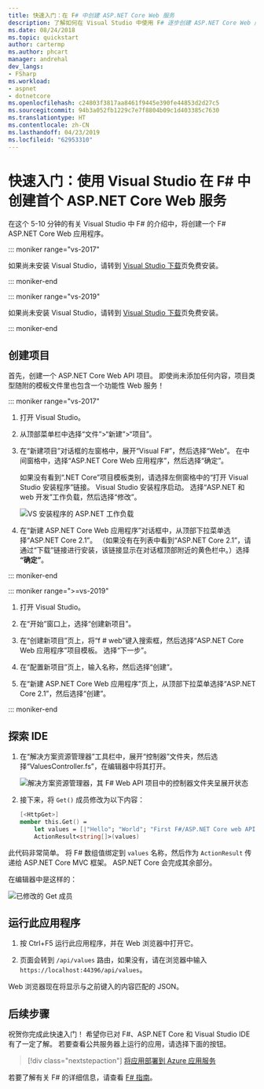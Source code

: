 ```yaml
---
title: 快速入门：在 F# 中创建 ASP.NET Core Web 服务
description: 了解如何在 Visual Studio 中使用 F# 逐步创建 ASP.NET Core Web 服务。
ms.date: 08/24/2018
ms.topic: quickstart
author: cartermp
ms.author: phcart
manager: andrehal
dev_langs:
- FSharp
ms.workload:
- aspnet
- dotnetcore
ms.openlocfilehash: c24803f3817aa8461f9445e390fe44853d2d27c5
ms.sourcegitcommit: 94b3a052fb1229c7e7f8804b09c1d403385c7630
ms.translationtype: HT
ms.contentlocale: zh-CN
ms.lasthandoff: 04/23/2019
ms.locfileid: "62953310"
---
```

# <a name="quickstart-use-visual-studio-to-create-your-first-aspnet-core-web-service-in-f"></a>快速入门：使用 Visual Studio 在 F\# 中创建首个 ASP.NET Core Web 服务

在这个 5-10 分钟的有关 Visual Studio 中 F# 的介绍中，将创建一个 F# ASP.NET Core Web 应用程序。

::: moniker range="vs-2017"

如果尚未安装 Visual Studio，请转到 [Visual Studio 下载](https://visualstudio.microsoft.com/vs/older-downloads/?utm_medium=microsoft&utm_source=docs.microsoft.com&utm_campaign=vs+2017+download)页免费安装。

::: moniker-end

::: moniker range="vs-2019"

如果尚未安装 Visual Studio，请转到 [Visual Studio 下载](https://visualstudio.microsoft.com/downloads/?utm_medium=microsoft&utm_source=docs.microsoft.com&utm_campaign=inline+link&utm_content=download+vs2019)页免费安装。

::: moniker-end

## <a name="create-a-project"></a>创建项目

首先，创建一个 ASP.NET Core Web API 项目。 即使尚未添加任何内容，项目类型随附的模板文件里也包含一个功能性 Web 服务！

::: moniker range="vs-2017"

1. 打开 Visual Studio。

2. 从顶部菜单栏中选择“文件”>“新建”>“项目”。

3. 在“新建项目”对话框的左窗格中，展开“Visual F#”，然后选择“Web”。 在中间窗格中，选择“ASP.NET Core Web 应用程序”，然后选择“确定”。

     如果没有看到“.NET Core”项目模板类别，请选择左侧窗格中的“打开 Visual Studio 安装程序”链接。 Visual Studio 安装程序启动。 选择“ASP.NET 和 web 开发”工作负载，然后选择“修改”。

     ![VS 安装程序的 ASP.NET 工作负载](../ide/media/quickstart-aspnet-workload.png)

4. 在“新建 ASP.NET Core Web 应用程序”对话框中，从顶部下拉菜单选择“ASP.NET Core 2.1”。 （如果没有在列表中看到“ASP.NET Core 2.1”，请通过“下载”链接进行安装，该链接显示在对话框顶部附近的黄色栏中。）选择 **“确定”**。

::: moniker-end

::: moniker range=">=vs-2019"

1. 打开 Visual Studio。

2. 在“开始”窗口上，选择“创建新项目”。

3. 在“创建新项目”页上，将“f # web”键入搜索框，然后选择“ASP.NET Core Web 应用程序”项目模板。 选择“下一步”。

4. 在“配置新项目”页上，输入名称，然后选择“创建”。

5. 在“新建 ASP.NET Core Web 应用程序”页上，从顶部下拉菜单选择“ASP.NET Core 2.1”，然后选择“创建”。

::: moniker-end

## <a name="explore-the-ide"></a>探索 IDE

1. 在“解决方案资源管理器”工具栏中，展开“控制器”文件夹，然后选择“ValuesController.fs”，在编辑器中将其打开。

   ![解决方案资源管理器，其 F# Web API 项目中的控制器文件夹呈展开状态](../ide/media/hello-world-fs-sln-explorer.png)

2. 接下来，将 `Get()` 成员修改为以下内容：

   ```fsharp
   [<HttpGet>]
   member this.Get() =
       let values = [|"Hello"; "World"; "First F#/ASP.NET Core web API!"|]
       ActionResult<string[]>(values)
   ```

此代码非常简单。 将 F# 数组值绑定到 `values` 名称，然后作为 `ActionResult` 传递给 ASP.NET Core MVC 框架。 ASP.NET Core 会完成其余部分。

在编辑器中是这样的：

![已修改的 Get 成员](../ide/media/hello-world-fs-get-member.png)

## <a name="run-the-application"></a>运行此应用程序

1. 按 Ctrl+F5 运行此应用程序，并在 Web 浏览器中打开它。

2. 页面会转到 `/api/values` 路由，如果没有，请在浏览器中输入 `https://localhost:44396/api/values`。

Web 浏览器现在将显示与之前键入的内容匹配的 JSON。

## <a name="next-steps"></a>后续步骤

祝贺你完成此快速入门！ 希望你已对 F#、ASP.NET Core 和 Visual Studio IDE 有了一定了解。 若要查看公共服务器上运行的应用，请选择下面的按钮。

> [!div class="nextstepaction"]
> [将应用部署到 Azure 应用服务](../deployment/quickstart-deploy-to-azure.md)

若要了解有关 F# 的详细信息，请查看 [F# 指南](/dotnet/fsharp/index)。